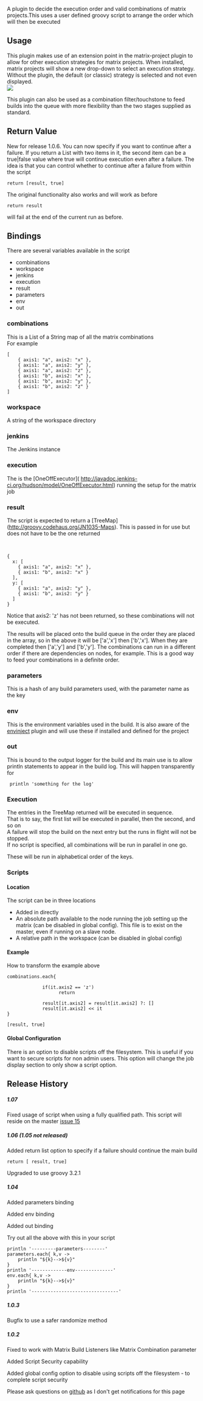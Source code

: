A plugin to decide the execution order and valid combinations of matrix
projects.This uses a user defined groovy script to arrange the order
which will then be executed

## Usage

This plugin makes use of an extension point in the matrix-project plugin
to allow for other execution strategies for matrix projects. When
installed, matrix projects will show a new drop-down to select an
execution strategy. Without the plugin, the default (or classic)
strategy is selected and not even displayed.  
![](docs/images/Screen_Shot_2015-04-20_at_9.31.22_pm.png)

This plugin can also be used as a combination filter/touchstone to feed
builds into the queue with more flexibility than the two stages supplied
as standard. 

## Return Value

New for release 1.0.6. You can now specify if you want to continue after
a failure. If you return a List with two items in it, the second item
can be a true\|false value where true will continue execution even after
a failure. The idea is that you can control whether to continue after a
failure from within the script

    return [result, true]  

The original functionality also works and will work as before

    return result

will fail at the end of the current run as before.

## Bindings

There are several variables available in the script

-   combinations
-   workspace
-   jenkins
-   execution
-   result
-   parameters
-   env
-   out

### combinations

This is a List of a String map of all the matrix combinations  
For example

``` syntaxhighlighter-pre
[
    { axis1: "a", axis2: "x" },
    { axis1: "a", axis2: "y" },
    { axis1: "a", axis2: "z" },
    { axis1: "b", axis2: "x" },
    { axis1: "b", axis2: "y" },
    { axis1: "b", axis2: "z" }
]
```

### workspace

A string of the workspace directory

### jenkins

The Jenkins instance

### execution 

The is the \[OneOffExecutor\](
<http://javadoc.jenkins-ci.org/hudson/model/OneOffExecutor.html>)
running the setup for the matrix job

### result

The script is expected to return a
\[TreeMap\](<http://groovy.codehaus.org/JN1035-Maps>). This is passed in
for use but does not have to be the one returned

 

``` syntaxhighlighter-pre
{
  x: [
    { axis1: "a", axis2: "x" },
    { axis1: "b", axis2: "x" }
  ],
  y: [
    { axis1: "a", axis2: "y" },
    { axis1: "b", axis2: "y" }
  ]
}
```

Notice that axis2: 'z' has not been returned, so these combinations will
not be executed.

The results will be placed onto the build queue in the order they are
placed in the array, so in the above it will be \['a','x'\]
then \['b','x'\]. When they are completed then \['a','y'\]
and \['b','y'\]. The combinations can run in a different order if there
are dependencies on nodes, for example. This is a good way to feed your
combinations in a definite order.

### parameters

This is a hash of any build parameters used, with the parameter name as
the key

### env

This is the environment variables used in the build. It is also aware of
the [envinject](http://localhost:8085/display/JENKINS/EnvInject+Plugin)
plugin and will use these if installed and defined for the project

### out

This is bound to the output logger for the build and its main use is to
allow println statements to appear in the build log. This will happen
transparently for 

``` syntaxhighlighter-pre
 println 'something for the log'
```

### Execution

The entries in the TreeMap returned will be executed in sequence.  
That is to say, the first list will be executed in parallel, then the
second, and so on  
A failure will stop the build on the next entry but the runs in flight
will not be stopped.  
If no script is specified, all combinations will be run in parallel in
one go.

These will be run in alphabetical order of the keys.

### Scripts

#### Location

The script can be in three locations

-   Added in directly
-   An absolute path available to the node running the job setting up
    the matrix (can be disabled in global config). This file is to exist
    on the master, even if running on a slave node.
-   A relative path in the workspace (can be disabled in global config)

#### Example

How to transform the example above

``` syntaxhighlighter-pre
combinations.each{

             if(it.axis2 == 'z')
                   return

             result[it.axis2] = result[it.axis2] ?: []
             result[it.axis2] << it
}

[result, true]
```

#### Global Configuration

There is an option to disable scripts off the filesystem. This is useful
if you want to secure scripts for non admin users. This option will
change the job display section to only show a script option.

## Release History

##### 1.07

Fixed usage of script when using a fully qualified path. This script
will reside on the master [issue
15](https://github.com/jenkinsci/matrix-groovy-execution-strategy-plugin/issues/15)

##### 1.06 (1.05 not released)

Added return list option to specify if a failure should continue the
main build

``` syntaxhighlighter-pre
return [ result, true]
```

Upgraded to use groovy 3.2.1

##### 1.04

Added parameters binding

Added env binding

Added out binding

Try out all the above with this in your script

``` syntaxhighlighter-pre
println '---------parameters--------'
parameters.each{ k,v ->
    println "${k}-->${v}"
}
println '-------------env--------------'
env.each{ k,v ->
    println "${k}-->${v}"
}
println '--------------------------------'
```

##### 1.0.3

Bugfix to use a safer randomize method

##### 1.0.2

Fixed to work with Matrix Build Listeners like Matrix Combination
parameter

Added Script Security capability

Added global config option to disable using scripts off the filesystem -
to complete script security

Please ask questions
on [github](https://github.com/jenkinsci/matrix-groovy-execution-strategy-plugin/issues) as
I don't get notifications for this page 
